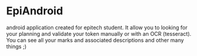 # EpiAndroid
android application created for epitech student. It allow you to looking for your planning and validate your token manually or with an OCR (tesseract). You can see all your marks and associated descriptions and other many things ;)
